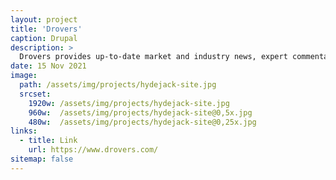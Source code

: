 ```yaml
---
layout: project
title: 'Drovers'
caption: Drupal
description: >
  Drovers provides up-to-date market and industry news, expert commentary and actionable insights to help beef producers make smart business decisions. Running your programs within this trusted, information-rich environment aligns your message and value with the issues your target customers care about.
date: 15 Nov 2021
image: 
  path: /assets/img/projects/hydejack-site.jpg
  srcset: 
    1920w: /assets/img/projects/hydejack-site.jpg
    960w:  /assets/img/projects/hydejack-site@0,5x.jpg
    480w:  /assets/img/projects/hydejack-site@0,25x.jpg
links:
  - title: Link
    url: https://www.drovers.com/
sitemap: false
---
```


